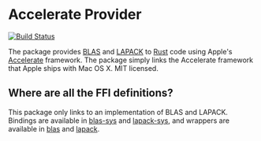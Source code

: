 # Accelerate Provider

[![Build Status](https://travis-ci.org/strawlab/accelerate-provider.svg)](https://travis-ci.org/strawlab/accelerate-provider)

The package provides [BLAS][1] and [LAPACK][2] to [Rust][3] code using Apple's
[Accelerate][4] framework. The package simply links the Accelerate framework
that Apple ships with Mac OS X. MIT licensed.

## Where are all the FFI definitions?

This package only links to an implementation of BLAS and LAPACK. Bindings are
available in [blas-sys][5] and [lapack-sys][6], and wrappers are available in
[blas][7] and [lapack][8].

[1]: https://en.wikipedia.org/wiki/Basic_Linear_Algebra_Subprograms
[2]: https://en.wikipedia.org/wiki/LAPACK
[3]: https://www.rust-lang.org/
[4]: https://developer.apple.com/library/mac/documentation/Accelerate/Reference/AccelerateFWRef/

[5]: https://github.com/stainless-steel/blas-sys
[6]: https://github.com/stainless-steel/lapack-sys
[7]: https://github.com/stainless-steel/blas
[8]: https://github.com/stainless-steel/lapack

